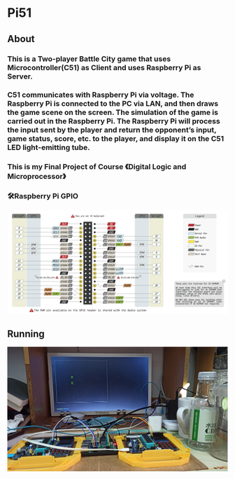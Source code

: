 # Pi51

## About
### This is a Two-player **Battle City** game that uses Microcontroller(C51) as Client and uses Raspberry Pi as Server.
### C51 communicates with Raspberry Pi via voltage. The Raspberry Pi is connected to the PC via LAN, and then draws the game scene on the screen. The simulation of the game is carried out in the Raspberry Pi. The Raspberry Pi will process the input sent by the player and return the opponent’s input, game status, score, etc. to the player, and display it on the C51 LED light-emitting tube.
### This is my Final Project of Course 《Digital Logic and Microprocessor》

### 🛠Raspberry Pi GPIO
![GPIO](readMe/Pi_3B_Plus_GPIO.png)

## Running
![Run](readMe/Run.png)
